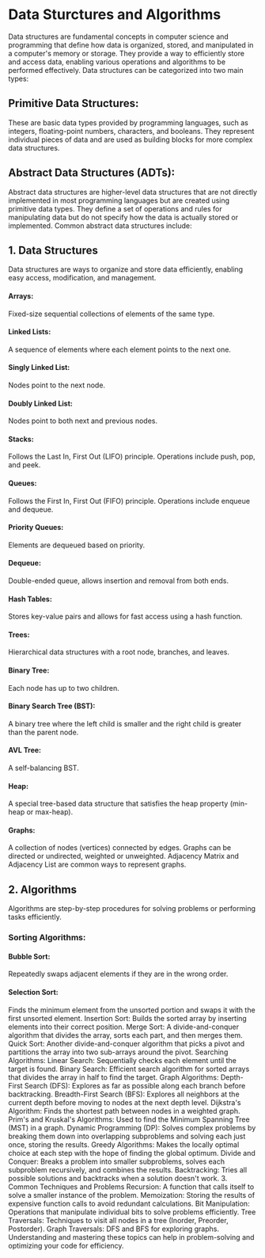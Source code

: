 # Data Sturctures and Algorithms
Data structures are fundamental concepts in computer science and programming that define how data is organized, stored, and manipulated in a computer's memory or storage. They provide a way to efficiently store and access data, enabling various operations and algorithms to be performed effectively. Data structures can be categorized into two main types:

## Primitive Data Structures:
These are basic data types provided by programming languages, such as integers, floating-point numbers, characters, and booleans. They represent individual pieces of data and are used as building blocks for more complex data structures.

## Abstract Data Structures (ADTs):
Abstract data structures are higher-level data structures that are not directly implemented in most programming languages but are created using primitive data types. They define a set of operations and rules for manipulating data but do not specify how the data is actually stored or implemented. Common abstract data structures include:

## 1. Data Structures
Data structures are ways to organize and store data efficiently, enabling easy access, modification, and management.

#### Arrays: 
Fixed-size sequential collections of elements of the same type.
#### Linked Lists:
A sequence of elements where each element points to the next one.
#### Singly Linked List: 
Nodes point to the next node.
#### Doubly Linked List: 
Nodes point to both next and previous nodes.
#### Stacks: 
Follows the Last In, First Out (LIFO) principle. Operations include push, pop, and peek.
#### Queues: 
Follows the First In, First Out (FIFO) principle. Operations include enqueue and dequeue.
#### Priority Queues: 
Elements are dequeued based on priority.
#### Dequeue: 
Double-ended queue, allows insertion and removal from both ends.
#### Hash Tables: 
Stores key-value pairs and allows for fast access using a hash function.
#### Trees: 
Hierarchical data structures with a root node, branches, and leaves.
#### Binary Tree: 
Each node has up to two children.
#### Binary Search Tree (BST): 
A binary tree where the left child is smaller and the right child is greater than the parent node.
#### AVL Tree: 
A self-balancing BST.
#### Heap: 
A special tree-based data structure that satisfies the heap property (min-heap or max-heap).
#### Graphs: 
A collection of nodes (vertices) connected by edges. Graphs can be directed or undirected, weighted or unweighted.
Adjacency Matrix and Adjacency List are common ways to represent graphs.

## 2. Algorithms
Algorithms are step-by-step procedures for solving problems or performing tasks efficiently.

### Sorting Algorithms:
#### Bubble Sort: 
Repeatedly swaps adjacent elements if they are in the wrong order.
#### Selection Sort: 
Finds the minimum element from the unsorted portion and swaps it with the first unsorted element.
Insertion Sort: Builds the sorted array by inserting elements into their correct position.
Merge Sort: A divide-and-conquer algorithm that divides the array, sorts each part, and then merges them.
Quick Sort: Another divide-and-conquer algorithm that picks a pivot and partitions the array into two sub-arrays around the pivot.
Searching Algorithms:
Linear Search: Sequentially checks each element until the target is found.
Binary Search: Efficient search algorithm for sorted arrays that divides the array in half to find the target.
Graph Algorithms:
Depth-First Search (DFS): Explores as far as possible along each branch before backtracking.
Breadth-First Search (BFS): Explores all neighbors at the current depth before moving to nodes at the next depth level.
Dijkstra's Algorithm: Finds the shortest path between nodes in a weighted graph.
Prim's and Kruskal's Algorithms: Used to find the Minimum Spanning Tree (MST) in a graph.
Dynamic Programming (DP): Solves complex problems by breaking them down into overlapping subproblems and solving each just once, storing the results.
Greedy Algorithms: Makes the locally optimal choice at each step with the hope of finding the global optimum.
Divide and Conquer: Breaks a problem into smaller subproblems, solves each subproblem recursively, and combines the results.
Backtracking: Tries all possible solutions and backtracks when a solution doesn't work.
3. Common Techniques and Problems
Recursion: A function that calls itself to solve a smaller instance of the problem.
Memoization: Storing the results of expensive function calls to avoid redundant calculations.
Bit Manipulation: Operations that manipulate individual bits to solve problems efficiently.
Tree Traversals: Techniques to visit all nodes in a tree (Inorder, Preorder, Postorder).
Graph Traversals: DFS and BFS for exploring graphs.
Understanding and mastering these topics can help in problem-solving and optimizing your code for efficiency.
